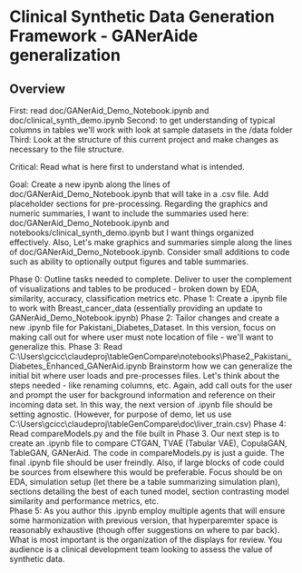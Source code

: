 # Clinical Synthetic Data Generation Framework - GANerAide generalization

## Overview

First: read doc/GANerAid_Demo_Notebook.ipynb and doc/clinical_synth_demo.ipynb
Second: to get understanding of typical columns in tables we'll work with look at sample datasets in the /data folder
Third: Look at the structure of this current project and make changes as necessary to the file structure. 

Critical: Read what is here first to understand what is intended. 

Goal: Create a new ipynb along the lines of doc/GANerAid_Demo_Notebook.ipynb that will take in a .csv file.  Add placeholder sections for pre-processing.  Regarding the graphics and numeric summaries, I want to include the summaries used here: doc/GANerAid_Demo_Notebook.ipynb and notebooks/clinical_synth_demo.ipynb but I want things organized effectively.  Also, Let's make graphics and summaries simple along the lines of doc/GANerAid_Demo_Notebook.ipynb.  Consider small additions to code such as ability to optionally output figures and table summaries.

Phase 0:  Outline tasks needed to complete. Deliver to user the complement of visualizations and tables to be produced - broken down by EDA, similarity, accuracy, classification metrics etc.
Phase 1: Create a .ipynb file to work with Breast_cancer_data (essentially providing an update to GANerAid_Demo_Notebook.ipynb) 
Phase 2: Tailor changes and create a new .ipynb file for Pakistani_Diabetes_Dataset.  In this version, focus on making call out for where user must note location of file - we'll want to generalize this.
Phase 3: Read C:\Users\gcicc\claudeproj\tableGenCompare\notebooks\Phase2_Pakistani_Diabetes_Enhanced_GANerAid.ipynb
Brainstorm how we can generalize the initial bit where user loads and pre-processes files. Let's think about the steps needed - like renaming columns, etc. Again, add call outs for the user and prompt the user for background information and reference on their incoming data set.  In this way, the next version of .ipynb file should be setting agnostic.  (However, for purpose of demo, let us use C:\Users\gcicc\claudeproj\tableGenCompare\doc\liver_train.csv)
Phase 4: Read compareModels.py and the file built in Phase 3.  Our next step is to create an .ipynb file to compare CTGAN, TVAE (Tabular VAE), CopulaGAN, TableGAN, GANerAid.  The code in compareModels.py is just a guide.  The final .ipynb file should be user freindly.  Also, if large blocks of code could be sources from elsewhere this would be preferable. Focus should be on EDA, simulation setup (let there be a table summarizing simulation plan), sections detailing the best of each tuned model, section contrasting model similarity and performance metrics, etc.  
Phase 5: As you author this .ipynb employ multiple agents that will ensure some harmonization with previous version, that hyperparemter space is reasonably exhaustive (though offer suggestions on where to par back).  What is most important is the organization of the displays for review. You audience is a clinical development team looking to assess the value of synthetic data.


